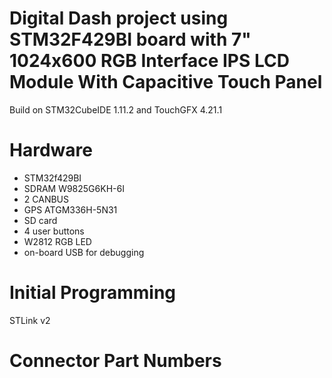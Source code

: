 # Digital Dash project using STM32F429BI board with 7" 1024x600 RGB Interface IPS LCD Module With Capacitive Touch Panel

Build on STM32CubeIDE 1.11.2 and TouchGFX 4.21.1

# Hardware

* STM32f429BI
* SDRAM W9825G6KH-6I
* 2 CANBUS
* GPS ATGM336H-5N31
* SD card
* 4 user buttons
* W2812 RGB LED
* on-board USB for debugging

# Initial Programming

STLink v2

# Connector Part Numbers


